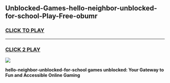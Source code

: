 
## Unblocked-Games-hello-neighbor-unblocked-for-school-Play-Free-obumr
<h3>
<a href="https://premium76.site?title=hello-neighbor-unblocked-for-school&ref=17A">CLICK TO PLAY</a></h3>
<hr>

<h3>
<a href="https://premium76.site?title=hello-neighbor-unblocked-for-school&ref=17A">CLICK 2 PLAY</a>
  
</h3>

<a href="https://premium76.site?title=hello-neighbor-unblocked-for-school&ref=17A"><img src="https://clearcache.store/games.png"></a>


**hello-neighbor-unblocked-for-school games unblocked: Your Gateway to Fun and Accessible Online Gaming**

